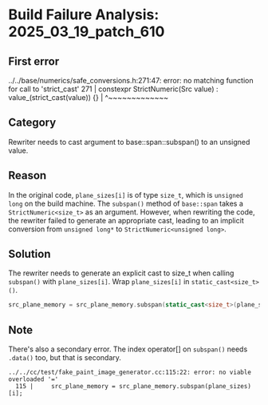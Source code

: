 # Build Failure Analysis: 2025_03_19_patch_610

## First error

../../base/numerics/safe_conversions.h:271:47: error: no matching function for call to 'strict_cast'
  271 |   constexpr StrictNumeric(Src value) : value_(strict_cast<T>(value)) {}
      |                                               ^~~~~~~~~~~~~~

## Category
Rewriter needs to cast argument to base::span::subspan() to an unsigned value.

## Reason
In the original code, `plane_sizes[i]` is of type `size_t`, which is `unsigned long` on the build machine. The `subspan()` method of `base::span` takes a `StrictNumeric<size_t>` as an argument. However, when rewriting the code, the rewriter failed to generate an appropriate cast, leading to an implicit conversion from `unsigned long*` to `StrictNumeric<unsigned long>`.

## Solution
The rewriter needs to generate an explicit cast to size_t when calling `subspan()` with `plane_sizes[i]`.  Wrap `plane_sizes[i]` in `static_cast<size_t>()`.

```c++
src_plane_memory = src_plane_memory.subspan(static_cast<size_t>(plane_sizes[i]));
```

## Note
There's also a secondary error. The index operator[] on `subspan()` needs `.data()` too, but that is secondary.
```
../../cc/test/fake_paint_image_generator.cc:115:22: error: no viable overloaded '='
  115 |     src_plane_memory = src_plane_memory.subspan(plane_sizes)[i];